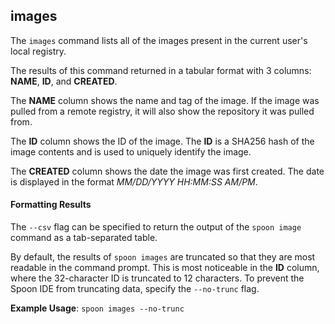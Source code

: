## images

The `images` command lists all of the images present in the current user's local registry. 

The results of this command returned in a tabular format with 3 columns: **NAME**, **ID**, and **CREATED**. 

The **NAME** column shows the name and tag of the image. If the image was pulled from a remote registry, it will also show the repository it was pulled from. 

The **ID** column shows the ID of the image. The **ID** is a SHA256 hash of the image contents and is used to uniquely identify the image. 

The **CREATED** column shows the date the image was first created. The date is displayed in the format *MM/DD/YYYY HH:MM:SS AM/PM*. 

#### Formatting Results

The `--csv` flag can be specified to return the output of the `spoon image` command as a tab-separated table. 

By default, the results of `spoon images` are truncated so that they are most readable in the command prompt. This is most noticeable in the **ID** column, where the 32-character ID is truncated to 12 characters. To prevent the Spoon IDE from truncating data, specify the `--no-trunc` flag. 

**Example Usage**: `spoon images --no-trunc`

